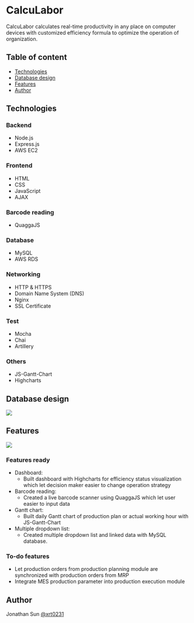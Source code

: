 # CalcuLabor

CalcuLabor calculates real-time productivity in any place on computer devices with customized efficiency
formula to optimize the operation of organization.

## Table of content
* [Technologies](#technologies)
* [Database design](#database-design)
* [Features](#features)
* [Author](#author)


## Technologies

### Backend

* Node.js
* Express.js
* AWS EC2

### Frontend

* HTML
* CSS
* JavaScript
* AJAX

### Barcode reading
* QuaggaJS

### Database

* MySQL
* AWS RDS

### Networking

* HTTP & HTTPS
* Domain Name System (DNS)
* Nginx
* SSL Certificate

### Test

* Mocha
* Chai
* Artillery

### Others

* JS-Gantt-Chart
* Highcharts

## Database design
<img src="/logo/erDiagram.JPG">

## Features
<img src="/logo/dashBoardDemo.mp4">

### Features ready
* Dashboard: 
  * Built dashboard with Highcharts for efficiency status visualization which let decision maker easier to change operation strategy
* Barcode reading:
  * Created a live barcode scanner using QuaggaJS which let user easier to input data
* Gantt chart:
  * Built daily Gantt chart of production plan or actual working hour with JS-Gantt-Chart
* Multiple dropdown list:
  * Created multiple dropdown list and linked data with MySQL database.

### To-do features
* Let production orders from production planning module are synchronized with production orders from MRP 
* Integrate MES production parameter into production execution module

## Author
Jonathan Sun [@xrt0231](https://github.com/xrt0231)